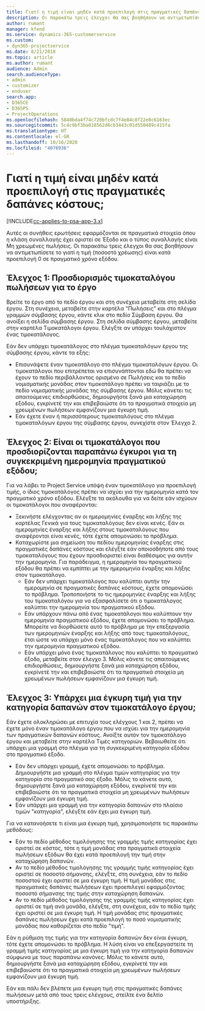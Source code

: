 ```yaml
---
title: Γιατί η τιμή είναι μηδέν κατά προεπιλογή στις πραγματικές δαπάνες κόστους;
description: Οι παρακάτω τρεις έλεγχοι θα σας βοηθήσουν να αντιμετωπίσετε το γιατί η τιμή είναι κατά προεπιλογή 0 σε πραγματικές δαπάνες κόστους.
author: rumant
manager: kfend
ms.service: dynamics-365-customerservice
ms.custom:
- dyn365-projectservice
ms.date: 8/21/2018
ms.topic: article
ms.author: rumant
audience: Admin
search.audienceType:
- admin
- customizer
- enduser
search.app:
- D365CE
- D365PS
- ProjectOperations
ms.openlocfilehash: 5840bda4f74c720bfcdc7f4e84c8f22e0c6163ec
ms.sourcegitcommit: 5c4c9bf3ba018562d6cb3443c01d550489c415fa
ms.translationtype: HT
ms.contentlocale: el-GR
ms.lasthandoff: 10/16/2020
ms.locfileid: "4076936"
---
```

# <a name="why-is-the-price-defaulting-to-zero-on-expense-sales-actuals"></a>Γιατί η τιμή είναι μηδέν κατά προεπιλογή στις πραγματικές δαπάνες κόστους;

[!INCLUDE[cc-applies-to-psa-app-3.x](../includes/cc-applies-to-psa-app-3x.md)]

Αυτές οι συνήθεις ερωτήσεις εφαρμόζονται σε πραγματικά στοιχεία όπου η κλάση συναλλαγής έχει οριστεί σε Έξοδο και ο τύπος συναλλαγής είναι Μη χρεωμένες πωλήσεις. Οι παρακάτω τρεις έλεγχοι θα σας βοηθήσουν να αντιμετωπίσετε το γιατί η τιμή (ποσοστό χρέωσης) είναι κατά προεπιλογή 0 σε πραγματικό χρόνο εξόδου.

## <a name="check-1-identify-the-sales-price-list-for-project"></a>Έλεγχος 1: Προσδιορισμός τιμοκαταλόγου πωλήσεων για το έργο

Βρείτε το έργο από το πεδίο έργου και στη συνέχεια μεταβείτε στη σελίδα έργου. Στη συνέχεια, μεταβείτε στην καρτέλα "Πωλήσεις" και στο πλέγμα γραμμών σύμβασης έργου, κάντε κλικ στο πεδίο Σύμβαση έργου. Θα ανοίξει η σελίδα σύμβασης έργου. Στη σελίδα σύμβασης έργου, μεταβείτε στην καρτέλα Τιμοκατάλογοι έργου. Ελέγξτε αν υπάρχει τουλάχιστον ένας τιμοκατάλογος.

Εάν δεν υπάρχει τιμοκατάλογος στο πλέγμα τιμοκαταλόγων έργου της σύμβασης έργου, κάντε τα εξής:

- Επισυνάψετε έναν τιμοκατάλογο στο πλέγμα τιμοκαταλόγων έργου. Οι τιμοκατάλογοι που επιτρέπεται να επισυνάπτονται εδώ θα πρέπει να έχουν το πεδίο περιβάλλοντος ορισμένο σε Πωλήσεις και το πεδίο νομισματικής μονάδας στον τιμοκατάλογο πρέπει να ταιριάζει με το πεδίο νομισματικής μονάδας της σύμβασης έργου. Μόλις κάνετει τις απαιτούμενες επιδιορθώσεις, δημιουργήστε ξανά μια καταχώρηση εξόδου, εγκρίνετέ την και επιβεβαιώστε ότι τα πραγματικά στοιχεία μη χρεωμένων πωλήσεων εμφανίζουν μια έγκυρη τιμή.
- Εάν έχετε έναν ή περισσότερους τιμοκαταλόγους στο πλέγμα τιμοκαταλόγων έργου της σύμβασης έργου, συνεχίστε στον Έλεγχο 2.

## <a name="check-2-are-any-of-the-price-lists-identified-above-valid-for-the-specific-date-of-the-expense-actual"></a>Έλεγχος 2: Είναι οι τιμοκατάλογοι που προσδιορίζονται παραπάνω έγκυροι για τη συγκεκριμένη ημερομηνία πραγματικού εξόδου;

Για να λάβει το Project Service υπόψη έναν τιμοκατάλογο για προεπιλογή τιμής, ο ίδιος τιμοκατάλογος πρέπει να ισχύει για την ημερομηνία κατά τον πραγματικό χρόνο εξόδου. Ελέγξτε τα ακόλουθα για να δείτε εάν ισχύουν οι τιμοκατάλογοι που αναφέρονται:

- Ξεκινήστε ελέγχοντας αν οι ημερομηνίες έναρξης και λήξης της καρτέλας Γενικά για τους τιμοκαταλόγους δεν είναι κενές. Εάν οι ημερομηνίες έναρξης και λήξης στους τιμοκαταλόγους που αναφέρονται είναι κενές, τότε έχετε απομονώσει το πρόβλημα. 
- Καταχωρίστε μια σημείωση του πεδίου ημερομηνίας έναρξης στις πραγματικές δαπάνες κόστους και ελέγξτε εάν οποιοσδήποτε από τους τιμοκαταλόγους που έχουν προσδιοριστεί είναι διαθέσιμος για αυτήν την ημερομηνία. Για παράδειγμα, η ημερομηνία του πραγματικού εξόδου θα πρέπει να εμπίπτει με την ημερομηνία έναρξης και λήξης στον τιμοκατάλογο. 
    - Εάν δεν υπάρχει τιμοκατάλογος που καλύπτει αυτήν την ημερομηνία σε πραγματικές δαπάνες κόστους, έχετε απομονώσει το πρόβλημα. Τροποποιήστε το τις ημερομηνίες έναρξης και λήξης του τιμοκαταλόγου για να εξασφαλίσετε ότι ο τιμοκατάλογος καλύπτει την ημερομηνία του πραγματικού εξόδου. 
    - Εάν υπάρχουν πάνω από ένας τιμοκατάλογοι που καλύπτουν την ημερομηνία πραγματικού εξόδου, έχετε απομονώσει το πρόβλημα. Μπορείτε να διορθώσετε αυτό το πρόβλημα με την επεξεργασία των ημερομηνιών έναρξης και λήξης από τους τιμοκαταλόγους, έτσι ώστε να υπάρχει μόνο ένας τιμοκατάλογος που να καλύπτει την ημερομηνία πραγματικού εξόδου. 
    - Εάν υπάρχει μόνο ένας τιμοκατάλογος που καλύπτει το πραγματικό έξοδο, μεταβείτε στον έλεγχο 3.
Μόλις κάνετε τις απαιτούμενες επιδιορθώσεις, δημιουργήστε ξανά μια καταχώρηση εξόδου, εγκρίνετέ την και επιβεβαιώστε ότι τα πραγματικά στοιχεία μη χρεωμένων πωλήσεων εμφανίζουν μια έγκυρη τιμή.

## <a name="check-3-is-there-a-valid-price-for-the-expense-category-in-the-applicable-project-price-list"></a>Έλεγχος 3: Υπάρχει μια έγκυρη τιμή για την κατηγορία δαπανών στον τιμοκατάλογο έργου; 

Εάν έχετε ολοκληρώσει με επιτυχία τους ελέγχους 1 και 2, πρέπει να έχετε μόνο έναν τιμοκατάλογο έργου που να ισχύει για την ημερομηνία των πραγματικών δαπανών κόστους. Ανοίξτε αυτόν τον τιμοκατάλογο έργου και μεταβείτε στην καρτέλα Τιμές κατηγοριών. Βεβαιωθείτε ότι υπάρχει μια γραμμή στο πλέγμα για τη συγκεκριμένη κατηγορία εξόδου στο πραγματικό έξοδο.
 
- Εάν δεν υπάρχει γραμμή, έχετε απομονώσει το πρόβλημα. Δημιουργήστε μια γραμμή στο πλέγμα τιμών κατηγορίας για την κατηγορία στο πραγματικό σας έξοδο. Μόλις το κάνετε αυτό, δημιουργήστε ξανά μια καταχώρηση εξόδου, εγκρίνετέ την και επιβεβαιώστε ότι τα πραγματικά στοιχεία μη χρεωμένων πωλήσεων εμφανίζουν μια έγκυρη τιμή. 
- Εάν υπάρχει μια γραμμή για την κατηγορία δαπανών στο πλαίσιο τιμών "κατηγορία", ελέγξτε εάν έχει μια έγκυρη τιμή.

Για να κατανοήσετε τι είναι μια έγκυρη τιμή, χρησιμοποιήστε τις παρακάτω μεθόδους:

- Εάν το πεδίο μέθοδος τιμολόγησης της γραμμής τιμής κατηγορίας έχει οριστεί σε κόστος, τότε η τιμή μονάδας στα πραγματικά στοιχεία πωλήσεων εξόδων θα έχει κατά προεπιλογή την τιμή στην καταχώρηση δαπανών.
- Αν το πεδίο μέθοδος τιμολόγησης της γραμμής τιμής κατηγορίας έχει οριστεί σε ποσοστό σήμανσης, ελέγξτε, στη συνέχεια, εάν το πεδίο ποσοστού έχει οριστεί σε μια έγκυρη τιμή. Η τιμή μονάδας στις πραγματικές δαπάνες πωλήσεων έχει προεπιλεγεί εφαρμόζοντας ποσοστό σήμανσης της τιμής στην καταχώρηση δαπανών.
- Αν το πεδίο μέθοδος τιμολόγησης της γραμμής τιμής κατηγορίας έχει οριστεί σε τιμή ανά μονάδα, ελέγξτε, στη συνέχεια, εάν το πεδίο τιμής έχει οριστεί σε μια έγκυρη τιμή. Η τιμή μονάδας στις πραγματικές δαπάνες πωλήσεων έχει κατά προεπιλογή το ποσό νομισματικής μονάδας που καθορίζεται στο πεδίο "τιμή".

Εάν η ρύθμιση της τιμής για την κατηγορία δαπανών δεν είναι έγκυρη, τότε έχετε απομονώσει το πρόβλημα. Η λύση είναι να επεξεργαστείτε τη γραμμή τιμής κατηγορίας με μια έγκυρη τιμή για την κατηγορία δαπανών σύμφωνα με τους παραπάνω κανόνες. Μόλις το κάνετε αυτό, δημιουργήστε ξανά μια καταχώρηση εξόδου, εγκρίνετέ την και επιβεβαιώστε ότι τα πραγματικά στοιχεία μη χρεωμένων πωλήσεων εμφανίζουν μια έγκυρη τιμή.

Εάν και πάλι δεν βλέπετε μια έγκυρη τιμή στις πραγματικές δαπάνες πωλήσεων μετά από τους τρεις ελέγχους, στείλτε ένα δελτίο υποστήριξης.


